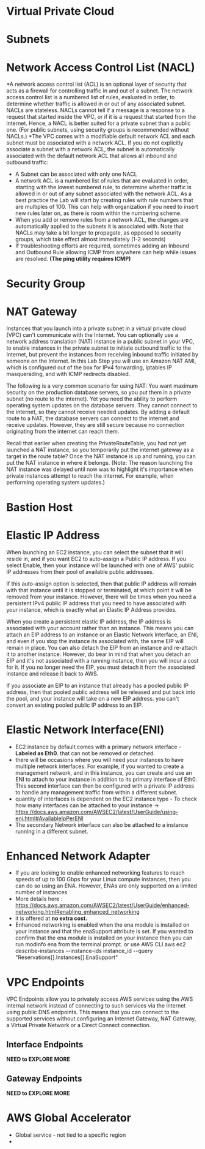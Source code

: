 # Virtual Private Cloud



# Subnets


# Network Access Control List (NACL)
*A network access control list (ACL) is an optional layer of security that acts as a firewall for controlling traffic in and out of a subnet. The network access control list is a numbered list of rules, evaluated in order, to determine whether traffic is allowed in or out of any associated subnet. NACLs are stateless. NACLs cannot tell if a message is a response to a request that started inside the VPC, or if it is a request that started from the internet. Hence, a NACL is better suited for a private subnet than a public one. (For public subnets, using security groups is recommended without NACLs.)
*The VPC comes with a modifiable default network ACL and each subnet must be associated with a network ACL. If you do not explicitly associate a subnet with a network ACL, the subnet is automatically associated with the default network ACL that allows all inbound and outbound traffic:  
* A Subnet can be associated with only one NACL
* A network ACL is a numbered list of rules that are evaluated in order, starting with the lowest numbered rule, to determine whether traffic is allowed in or out of any subnet associated with the network ACL. As a best practice the Lab will start by creating rules with rule numbers that are multiples of 100. This can help with organization if you need to insert new rules later on, as there is room within the numbering scheme.
* When you add or remove rules from a network ACL, the changes are automatically applied to the subnets it is associated with. Note that NACLs may take a bit longer to propagate, as opposed to security groups, which take effect almost immediately (1-2 seconds)
* If troubleshooting efforts are required, sometimes adding an Inbound and Outbound Rule allowing ICMP from anywhere can help while issues are resolved. **(The ping utility requires ICMP)** 


# Security Group


# NAT Gateway

Instances that you launch into a private subnet in a virtual private cloud (VPC) can't communicate with the Internet. You can optionally use a network address translation (NAT) instance in a public subnet in your VPC, to enable instances in the private subnet to initiate outbound traffic to the Internet, but prevent the instances from receiving inbound traffic initiated by someone on the Internet. In this Lab Step you will use an Amazon NAT AMI, which is configured out of the box for IPv4 forwarding, iptables IP masquerading, and with ICMP redirects disabled. 

The following is a very common scenario for using NAT: You want maximum security on the production database servers, so you put them in a private subnet (no route to the internet). Yet you need the ability to perform operating system updates on the database servers.  They cannot connect to the internet, so they cannot receive needed updates.  By adding a default route to a NAT, the database servers can connect to the internet and receive updates. However, they are still secure because no connection originating from the internet can reach them.

Recall that earlier when creating the PrivateRouteTable, you had not yet launched a NAT instance, so you temporarily put the internet gateway as a target in the route table?  Once the NAT instance is up and running, you can put the NAT instance in where it belongs. (Note: The reason launching the NAT instance was delayed until now was to highlight it's importance when private instances attempt to reach the internet. For example, when performing operating system updates.)

# Bastion Host


# Elastic IP Address
When launching an EC2 instance, you can select the subnet that it will reside in, and if you want EC2 to auto-assign a Public IP address. If you select Enable, then your instance will be launched with one of AWS' public IP addresses from their pool of available public addresses.

If this auto-assign option is selected, then that public IP address will remain with that instance until it is stopped or terminated, at which point it will be removed from your instance. However, there will be times when you need a persistent IPv4 public IP address that you need to have associated with your instance, which is exactly what an Elastic IP Address provides.

When you create a persistent elastic IP address, the IP address is associated with your account rather than an instance. This means you can attach an EIP address to an instance or an Elastic Network Interface, an ENI, and even if you stop the instance its associated with, the same EIP will remain in place. You can also detach the EIP from an instance and re-attach it to another instance. However, do bear in mind that when you detach an EIP and it's not associated with a running instance, then you will incur a cost for it. If you no longer need the EIP, you must detach it from the associated instance and release it back to AWS.

If you associate an EIP to an instance that already has a pooled public IP address, then that pooled public address will be released and put back into the pool, and your instance will take on a new EIP address. 
you can't convert an existing pooled public IP address to an EIP.

# Elastic Network Interface(ENI)
* EC2 instance by default comes with a primary network interface - **Labeled as Eth0**. that can not be removed or detached.
* there will be occasions where you will need your instances to have multiple network interfaces. For example, if you wanted to create a management network, and in this instance, you can create and use an ENI to attach to your instance in addition to its primary interface of Eth0. This second interface can then be configured with a private IP address to handle any management traffic from within a different subnet.
* quantity of interfaces is dependent on the EC2 instance type - To check how many interfaces can be attached to your instance -> https://docs.aws.amazon.com/AWSEC2/latest/UserGuide/using-eni.html#AvailableIpPerENI
* The secondary Network interface can also be attached to a instance running in a different subnet.

# Enhanced Network Adapter
* If you are looking to enable enhanced networking features to reach speeds of up to 100 Gbps for your Linux compute instances, then you can do so using an ENA. However, ENAs are only supported on a limited number of instances
* More details here : https://docs.aws.amazon.com/AWSEC2/latest/UserGuide/enhanced-networking.html#enabling_enhanced_networking
*  it is offered at **no extra cost.**
* Enhanced networking is enabled when the ena module is installed on your instance and that the enaSupport attribute is set. If you wanted to confirm that the ena module is installed on your instance then you can run modinfo ena from the terminal prompt.
 or use AWS CLI 
 aws ec2 describe-instances --instance-ids instance_id --query "Reservations[].Instances[].EnaSupport"
 
 # VPC Endpoints
 VPC Endpoints allow you to privately access AWS services using the AWS internal network instead of connecting to such services via the internet using public DNS endpoints. This means that you can connect to the supported services without configuring an Internet Gateway, NAT Gateway, a Virtual Private Network or a Direct Connect connection.
 
  ## Interface Endpoints 
  **NEED to EXPLORE MORE**
  ## Gateway Endpoints
  **NEED to EXPLORE MORE**
  
# AWS Global Accelerator
* Global service - not tied to a specific region
* 